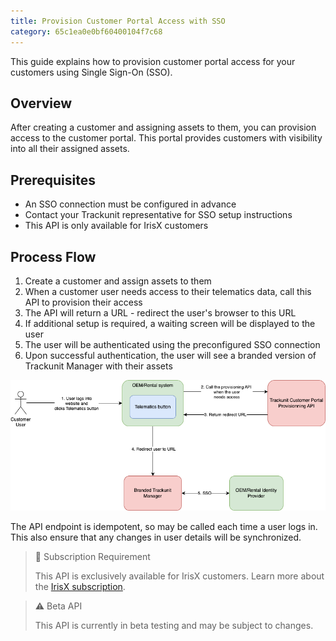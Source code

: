 ```yaml
---
title: Provision Customer Portal Access with SSO
category: 65c1ea0e0bf60400104f7c68
---
```


This guide explains how to provision customer portal access for your customers using Single Sign-On (SSO).

## Overview

After creating a customer and assigning assets to them, you can provision access to the customer portal. This portal provides customers with visibility into all their assigned assets.

## Prerequisites

- An SSO connection must be configured in advance
- Contact your Trackunit representative for SSO setup instructions
- This API is only available for IrisX customers

## Process Flow

1. Create a customer and assign assets to them
2. When a customer user needs access to their telematics data, call this API to provision their access
3. The API will return a URL - redirect the user's browser to this URL
4. If additional setup is required, a waiting screen will be displayed to the user
5. The user will be authenticated using the preconfigured SSO connection
6. Upon successful authentication, the user will see a branded version of Trackunit Manager with their assets

![Provisioning process](provisioncustomerportalaccess.drawio.png)

The API endpoint is idempotent, so may be called each time a user logs in. This also ensure that any changes in user details will be synchronized.

> 📘 Subscription Requirement
> 
> This API is exclusively available for IrisX customers. Learn more about the [IrisX subscription](https://developers.trackunit.com/docs/irisx-overview).

> ⚠️ Beta API
> 
> This API is currently in beta testing and may be subject to changes.